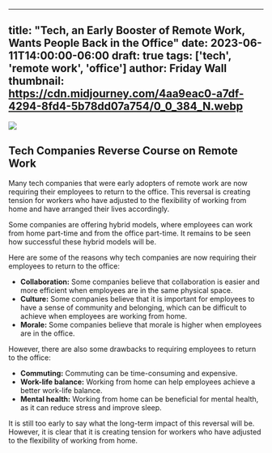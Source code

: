 
---
title: "Tech, an Early Booster of Remote Work, Wants People Back in the Office"
date: 2023-06-11T14:00:00-06:00
draft: true
tags: ['tech', 'remote work', 'office']
author: Friday Wall
thumbnail:  https://cdn.midjourney.com/4aa9eac0-a7df-4294-8fd4-5b78dd07a754/0_0_384_N.webp
---

![]( https://cdn.midjourney.com/4aa9eac0-a7df-4294-8fd4-5b78dd07a754/0_0.webp)


## Tech Companies Reverse Course on Remote Work

Many tech companies that were early adopters of remote work are now requiring their employees to return to the office. This reversal is creating tension for workers who have adjusted to the flexibility of working from home and have arranged their lives accordingly.

Some companies are offering hybrid models, where employees can work from home part-time and from the office part-time. It remains to be seen how successful these hybrid models will be.

Here are some of the reasons why tech companies are now requiring their employees to return to the office:

* **Collaboration:** Some companies believe that collaboration is easier and more efficient when employees are in the same physical space.
* **Culture:** Some companies believe that it is important for employees to have a sense of community and belonging, which can be difficult to achieve when employees are working from home.
* **Morale:** Some companies believe that morale is higher when employees are in the office.

However, there are also some drawbacks to requiring employees to return to the office:

* **Commuting:** Commuting can be time-consuming and expensive.
* **Work-life balance:** Working from home can help employees achieve a better work-life balance.
* **Mental health:** Working from home can be beneficial for mental health, as it can reduce stress and improve sleep.

It is still too early to say what the long-term impact of this reversal will be. However, it is clear that it is creating tension for workers who have adjusted to the flexibility of working from home.


            